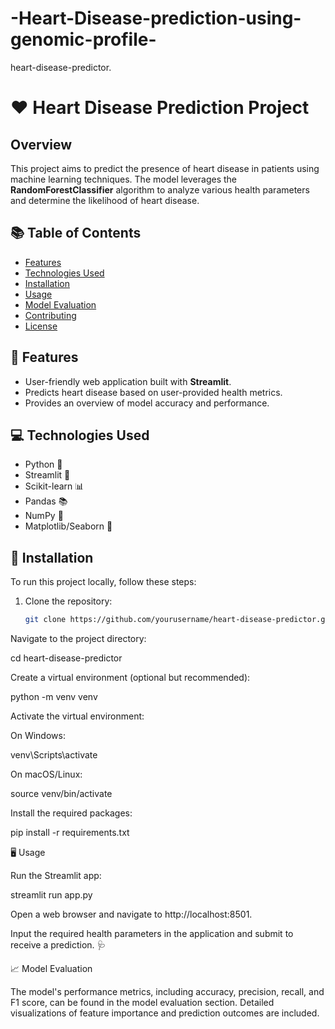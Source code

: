 # -Heart-Disease-prediction-using-genomic-profile-
heart-disease-predictor.

# ❤️ Heart Disease Prediction Project

## Overview

This project aims to predict the presence of heart disease in patients using machine learning techniques. The model leverages the **RandomForestClassifier** algorithm to analyze various health parameters and determine the likelihood of heart disease.

## 📚 Table of Contents

- [Features](#features)
- [Technologies Used](#technologies-used)
- [Installation](#installation)
- [Usage](#usage)
- [Model Evaluation](#model-evaluation)
- [Contributing](#contributing)
- [License](#license)

## 🌟 Features

- User-friendly web application built with **Streamlit**.
- Predicts heart disease based on user-provided health metrics.
- Provides an overview of model accuracy and performance.

## 💻 Technologies Used

- Python 🐍
- Streamlit 🌊
- Scikit-learn 📊
- Pandas 📚
- NumPy 🔢
- Matplotlib/Seaborn 🎨

## 🚀 Installation

To run this project locally, follow these steps:

1. Clone the repository:
   ```bash
   git clone https://github.com/yourusername/heart-disease-predictor.git

Navigate to the project directory:

cd heart-disease-predictor

Create a virtual environment (optional but recommended):

python -m venv venv

Activate the virtual environment:

On Windows:

venv\Scripts\activate

On macOS/Linux:

source venv/bin/activate

Install the required packages:

pip install -r requirements.txt

🖥️ Usage

Run the Streamlit app:

streamlit run app.py

Open a web browser and navigate to http://localhost:8501.

Input the required health parameters in the application and submit to receive a prediction. 🩺

📈 Model Evaluation

The model's performance metrics, including accuracy, precision, recall, and F1 score, can be found in the model evaluation section. Detailed visualizations of feature importance and prediction outcomes are included.
